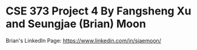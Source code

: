 # CSE 373 Project 4 By Fangsheng Xu and Seungjae (Brian) Moon

Brian's LinkedIn Page: https://www.linkedin.com/in/sjaemoon/

